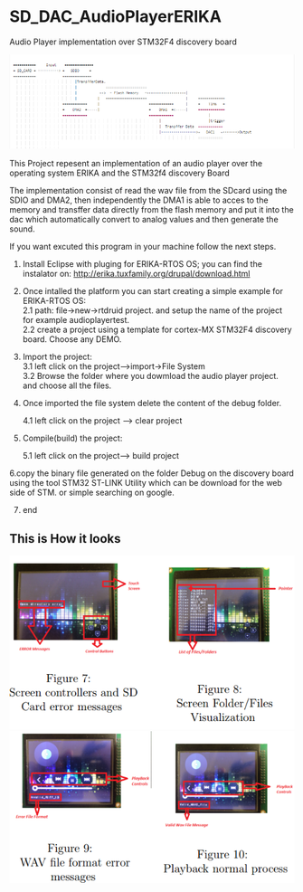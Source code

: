 # SD_DAC_AudioPlayerERIKA
Audio Player implementation over STM32F4 discovery board

<img src="https://github.com/Daparrag/Audio-Player-STM32f4-and-Erika-OS/blob/master/ImplementationDiagram.png" alt="Implementation Diagram" width="1000px" />

This Project repesent an implementation of an audio player over the operating system ERIKA and the STM32f4 discovery Board 
                        
The implementation consist of read the wav file from the SDcard using the SDIO and DMA2, then independently the DMA1 is able to acces to the memory
and transffer data directly from the flash memory and put it into the dac which automatically convert to analog values and then generate the sound. 


If you want excuted this program in your machine follow the next steps.

1. Install Eclipse with pluging for ERIKA-RTOS OS; you can find the instalator on: http://erika.tuxfamily.org/drupal/download.html

2. Once intalled the platform you can start creating a simple example for ERIKA-RTOS OS:                                                
    2.1 path: file->new->rtdruid project. and setup the name of the project for example audioplayertest.                                 
    2.2 create a project using a template for cortex-MX STM32F4 discovery board. Choose any DEMO.

3. Import the project:                                                                                                                  
    3.1 left click on the project-->import->File System                                                                                 
    3.2 Browse the folder where you dowmload the audio player project. and choose all the files.

4. Once imported the file system delete the content of the debug folder.

    4.1 left click on the project --> clear project
    
5. Compile(build) the project:

    5.1   left click on the project--> build project
    
6.copy the binary file generated on the folder Debug on the discovery board using the tool STM32 ST-LINK Utility which can be download for the web side of STM. or simple searching on google.

7. end

## This is How it looks

<img src="https://github.com/Daparrag/Audio-Player-STM32f4-and-Erika-OS/blob/master/AudioPlayer1.png" alt="SD-CARD view" width="1000px" />

<img src="https://github.com/Daparrag/Audio-Player-STM32f4-and-Erika-OS/blob/master/AudioPlayer2.png" alt="Reproductor view" width="1000px" />


    
